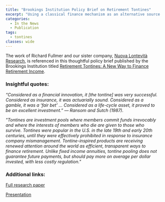 ```yaml
---
title: "Brookings Institution Policy Brief on Retirement Tontines"
excerpt: "Using a classical finance mechanism as an alternative source of retirement income"
categories:
  - In the News
  - Publication
tags:
  - tontines
classes: wide
---
```


The work of Richard Fullmer and our sister company, [Nuova Lontevità Research](https://www.nuovalongevita.com), is referenced in this thoughtful policy brief published by the Brookings Institution titled [Retirement Tontines: A New Way to Finance Retirement Income](https://www.brookings.edu/wp-content/uploads/2020/10/Retirement-Security-Project-Tontines-Policy-Brief-Oct-2020.pdf).

### Insightful quotes:

*“Considered as a financial innovation, it [the tontine] was very successful. Considered as insurance, it was actuarially sound. Considered as a gamble, it was a ‘fair bet’ ... Considered as a life-cycle asset, it proved to be an excellent investment.”*
*— Ransom and Sutch (1987).*

*"Tontines are investment pools where members commit funds irrevocably and where the interests of members who die are given to those who survive. Tontines were popular in the U.S. in the late 19th and early 20th centuries, until they were effectively prohibited in response to insurance company mismanagement. Tontine-inspired products are receiving renewed attention around the world as efficient, transparent ways to finance retirement. Unlike fixed income annuities, tontine pooling does not guarantee future payments, but should pay more on average per dollar invested, with less costly regulation."*  

### Additional links:
[Full research paper](https://www.brookings.edu/wp-content/uploads/2020/10/Retirement-Security-Project-Tontines-Oct-2020.pdf)

[Presentation](https://www.brookings.edu/events/new-tools-for-a-better-retirement-dashboards-and-tontine-solutions-for-americans/)
